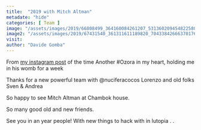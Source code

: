 ```yaml
---
title:  "2019 with Mitch Altman"
metadate: "hide"
categories: [ Team ]
image: "/assets/images/2019/66808499_364160084261207_5313602094548225809_n_1080.jpg"
image2: "/assets/images/2019/67431540_361311611189820_7043384266637017658_n_1080.jpg"
visit: 
author: "Davide Gomba"
---
```


From [my instagram post](https://www.instagram.com/p/B1BJtxqgr0v/?igshid=YjA3ZDljY2FiMw==) of the time 
Another #Ozora in my heart, holding me in his womb for a week

Thanks for a new powerful team with @nuciferacocos Lorenzo and old folks Sven & Andrea

So happy to see Mitch Altman at Chambok house.

So many good old and new friends.

See you in an year people! With new things to hack with in lutopia .
.